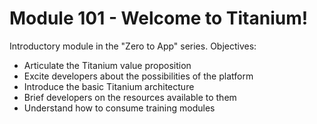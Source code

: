 # Module 101 - Welcome to Titanium!

Introductory module in the "Zero to App" series.  Objectives:

* Articulate the Titanium value proposition
* Excite developers about the possibilities of the platform
* Introduce the basic Titanium architecture
* Brief developers on the resources available to them
* Understand how to consume training modules
